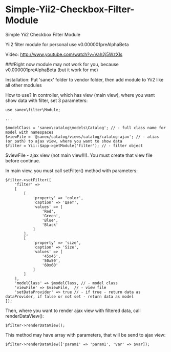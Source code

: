 # Simple-Yii2-Checkbox-Filter-Module
Simple Yii2 Checkbox Filter Module

Yii2 filter module for personal use v0.000001preAlphaBeta

Video: http://www.youtube.com/watch?v=Vah2j5WzXIs

###Right now module may not work for you, because v0.000001preAlphaBeta (but it work for me)

Installation:
Put 'sanex' folder to vendor folder, then add module to Yii2 like all other modules

How to use?
In controller, which has view (main view), where you want show data with filter, set 3 parameters:
```
use sanex\filter\Module;

...

$modelClass = 'sanex\catalog\models\Catalog'; // - full class name for model with namespaces
$viewFile = '@sanex/catalog/views/catalog/catalog-ajax'; // - alias (or path) to ajax view, where you want to show data
$filter = Yii::$app->getModule('filter'); // - filter object
```

$viewFile - ajax view (not main view!!!). You must create that view file before continue.

In main view, you must call setFilter() method with parameters:

```
$filter->setFilter([
    'filter' => 
    [
        [
            'property' => 'color',
            'caption' => 'Цвет',
            'values' => [
                'Red',
                'Green',
                'Blue',
                'Black'
            ]
        ],
        [
            'property' => 'size',
            'caption' => 'Size',
            'values' => [
                '45x45',
                '50x50',
                '60x60'
            ]
        ]
    ], 
    'modelClass' => $modelClass, // - model class
    'viewFile' => $viewFile,  // - view file
    'setDataProvider' => true // - if true - return data as dataProvider, if false or not set - return data as model 
]);
```
Then, where you want to render ajax view with filtered data, call renderDataView():
```
$filter->renderDataView();
```

This method may have array with parameters, that will be send to ajax view:
```
$filter->renderDataView(['param1' => 'param1', 'var' => $var]);
```
